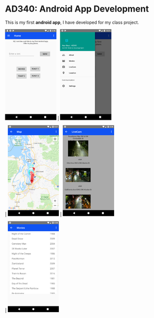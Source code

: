# AD340: Android App Development

This is my first **android app**, I have developed 
for my class project. 

<img src="Screenshots/Screenshot_1527734175.png" height="300px"> | <img src="Screenshots/Screenshot_1536358863.png" height="300px">

| <img src="Screenshots/Map.png" height = "300px"> | <img src="Screenshots/LiveCam.png" height = "300px">

| <img src="Screenshots/Movies.png" height = "300px">



